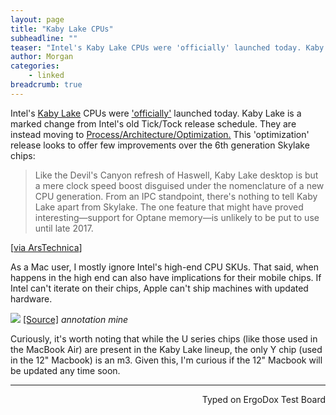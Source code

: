 ```yaml
---
layout: page
title: "Kaby Lake CPUs"
subheadline: ""
teaser: "Intel's Kaby Lake CPUs were 'officially' launched today. Kaby Lake is a marked change from Intel's old Tick/Tock release schedule."
author: Morgan
categories:
    - linked
breadcrumb: true
---
```


Intel's [Kaby Lake](https://en.wikipedia.org/wiki/Kaby_Lake) CPUs were ['officially'](http://www.anandtech.com/show/10959/intel-launches-7th-generation-kaby-lake-i7-7700k-i5-7600k-i3-7350k) launched today. Kaby Lake is a marked change from Intel's old Tick/Tock release schedule. They are instead moving to [Process/Architecture/Optimization.](http://www.anandtech.com/show/10183/intels-tick-tock-seemingly-dead-becomes-process-architecture-optimization) This 'optimization' release looks to offer few improvements over the 6th generation Skylake chips:

> Like the Devil's Canyon refresh of Haswell, Kaby Lake desktop is but a mere clock speed boost disguised under the nomenclature of a new CPU generation. From an IPC standpoint, there's nothing to tell Kaby Lake apart from Skylake. The one feature that might have proved interesting—support for Optane memory—is unlikely to be put to use until late 2017.

[[via ArsTechnica](http://arstechnica.com/gadgets/2017/01/intel-core-i7-7700k-kaby-lake-review/)]

As a Mac user, I mostly ignore Intel's high-end CPU SKUs. That said, when happens in the high end can also have implications for their mobile chips. If Intel can't iterate on their chips, Apple can't ship machines with updated hardware.

![](http://imgur.com/eUFcX2R.jpg)
[[Source]](https://www-ssl.intel.com/content/www/us/en/processors/core/core-m-processors.html) _annotation mine_

Curiously, it's worth noting that while the U series chips (like those used in the MacBook Air) are present in the Kaby Lake lineup, the only Y chip (used in the 12" Macbook) is an m3. Given this, I'm curious if the 12" Macbook will be updated any time soon.

---
<p align="right">Typed on ErgoDox Test Board</p>
